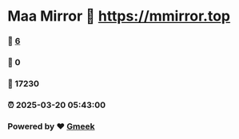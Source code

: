 # Maa Mirror :link: https://mmirror.top 
### :page_facing_up: [6](https://mmirror.top/tag.html) 
### :speech_balloon: 0 
### :hibiscus: 17230 
### :alarm_clock: 2025-03-20 05:43:00 
### Powered by :heart: [Gmeek](https://github.com/Meekdai/Gmeek)
